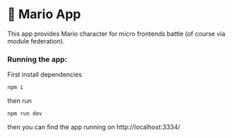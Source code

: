 # 🔴 Mario App

This app provides Mario character for micro frontends battle (of course via module federation).

### Running the app:

First install dependencies

```sh
npm i
```

then run

```sh
npm run dev
```

then you can find the app running on http://localhost:3334/

